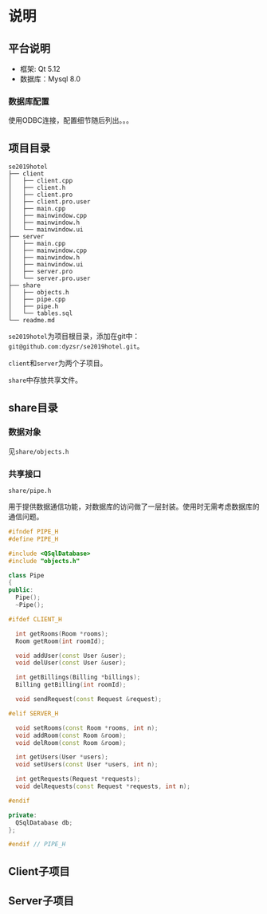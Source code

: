 # 说明

## 平台说明

* 框架: Qt 5.12
* 数据库：Mysql 8.0

### 数据库配置

使用ODBC连接，配置细节随后列出。。。

## 项目目录

```
se2019hotel
├── client
│   ├── client.cpp
│   ├── client.h
│   ├── client.pro
│   ├── client.pro.user
│   ├── main.cpp
│   ├── mainwindow.cpp
│   ├── mainwindow.h
│   └── mainwindow.ui
├── server
│   ├── main.cpp
│   ├── mainwindow.cpp
│   ├── mainwindow.h
│   ├── mainwindow.ui
│   ├── server.pro
│   └── server.pro.user
├── share
│   ├── objects.h
│   ├── pipe.cpp
│   ├── pipe.h
│   └── tables.sql
└── readme.md
```

`se2019hotel`为项目根目录，添加在git中：`git@github.com:dyzsr/se2019hotel.git`。

`client`和`server`为两个子项目。

`share`中存放共享文件。

## share目录

### 数据对象

见`share/objects.h`

### 共享接口

`share/pipe.h`

用于提供数据通信功能，对数据库的访问做了一层封装。使用时无需考虑数据库的通信问题。

```  CPP
#ifndef PIPE_H
#define PIPE_H

#include <QSqlDatabase>
#include "objects.h"

class Pipe
{
public:
  Pipe();
  ~Pipe();

#ifdef CLIENT_H

  int getRooms(Room *rooms);
  Room getRoom(int roomId);

  void addUser(const User &user);
  void delUser(const User &user);

  int getBillings(Billing *billings);
  Billing getBilling(int roomId);

  void sendRequest(const Request &request);

#elif SERVER_H

  void setRooms(const Room *rooms, int n);
  void addRoom(const Room &room);
  void delRoom(const Room &room);

  int getUsers(User *users);
  void setUsers(const User *users, int n);

  int getRequests(Request *requests);
  void delRequests(const Request *requests, int n);

#endif

private:
  QSqlDatabase db;
};

#endif // PIPE_H  
```


## Client子项目


## Server子项目

